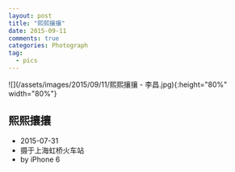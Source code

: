 ```yaml
---
layout: post
title: "熙熙攘攘"
date: 2015-09-11
comments: true
categories: Photograph
tag: 
  - pics
---
```


![](/assets/images/2015/09/11/熙熙攘攘 - 李昌.jpg){:height="80%" width="80%"}

## 熙熙攘攘

- 2015-07-31
- 摄于上海虹桥火车站
- by iPhone 6